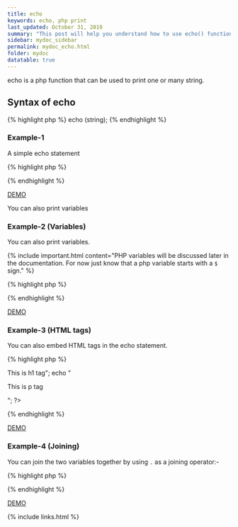```yaml
---
title: echo
keywords: echo, php print
last_updated: October 31, 2019
summary: "This post will help you understand how to use echo() function on php."
sidebar: mydoc_sidebar
permalink: mydoc_echo.html
folder: mydoc
datatable: true
---
```


echo is a php function that can be used to print one or many string.

## Syntax of echo

{% highlight php %}
echo (string);
{% endhighlight %}

### Example-1 
A simple echo statement

{% highlight php %}
<?php
echo "Welcome to php class.";
?>
{% endhighlight %}

[DEMO](https://paiza.io/projects/WDNxhzHFIVGUYK4OrWwf9A)

You can also print variables

### Example-2 (Variables)
You can also print variables. 

{% include important.html content="PHP variables will be discussed later in the documentation. For now just know that a php variable starts with a ```$``` sign." %}

{% highlight php %}
<?php
$str = "Welcome to PHP Class";
echo $str;
?>
{% endhighlight %}

[DEMO](https://paiza.io/projects/RLCZynaYO7yV8dAqPIvVJw?language=php)

### Example-3 (HTML tags)
You can also embed HTML tags in the echo  statement.

{% highlight php %}
<?php
echo "<h1>This is h1 tag</h1>";
echo "<p>This is p tag</p>";
?>
{% endhighlight %}

[DEMO](https://paiza.io/projects/rqEG9Y3Yc1uAhqKythCIYQ?language=php)

### Example-4 (Joining)
You can join the two variables together by using ```.``` as a joining operator:-

{% highlight php %}
<?php
$str1 = "Welcome to";
$str2 = "PHP class";
echo $str1 . " " . $str2;
?>
{% endhighlight %}

[DEMO](https://paiza.io/projects/o6956HIHri0AkhL9NGEpEA?language=php)

{% include links.html %}
